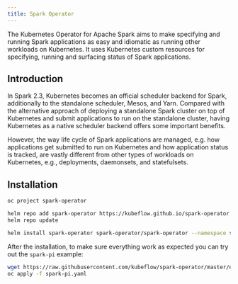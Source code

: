 ```yaml
---
title: Spark Operator
---
```


The Kubernetes Operator for Apache Spark aims to make specifying and running Spark applications as easy and idiomatic
as running other workloads on Kubernetes. It uses Kubernetes custom resources for specifying, running and surfacing
status of Spark applications.

## Introduction

In Spark 2.3, Kubernetes becomes an official scheduler backend for Spark, additionally to the standalone scheduler,
Mesos, and Yarn. Compared with the alternative approach of deploying a standalone Spark cluster on top of Kubernetes and
submit applications to run on the standalone cluster, having Kubernetes as a native scheduler backend offers some
important benefits.

However, the way life cycle of Spark applications are managed, e.g. how applications get submitted to run on Kubernetes
and how application status is tracked, are vastly different from other types of workloads on Kubernetes, e.g.,
deployments, daemonsets, and statefulsets.

## Installation

```bash
oc project spark-operator

helm repo add spark-operator https://kubeflow.github.io/spark-operator
helm repo update

helm install spark-operator spark-operator/spark-operator --namespace spark-operator --set webhook.enable=true
```

After the installation, to make sure everything work as expected you can try out the `spark-pi` example:

```bash
wget https://raw.githubusercontent.com/kubeflow/spark-operator/master/examples/spark-pi.yaml
oc apply -f spark-pi.yaml
```
